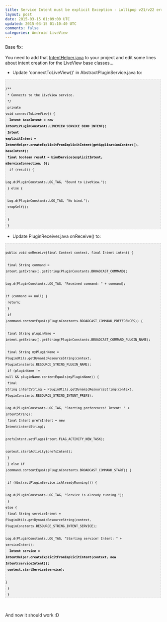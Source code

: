 ```yaml
---
title: Service Intent must be explicit Exception - Lollipop v21/v22 error trying to update Liveview plugin to base SDK
layout: post
date: 2015-03-15 01:09:00 UTC
updated: 2015-03-15 01:10:40 UTC
comments: false
categories: Android LiveView
---
```

Base fix:<br /><br />You need to add that <a href="https://gist.github.com/danielgomezrico/44f081fbdf7ed1f176f1">IntentHelper.java</a> to your project and edit some lines about intent creation for the LiveView base classes...<br /><ul><li>Update 'connectToLiveView()' in AbstractPluginService.java to:</li></ul><ol></ol><pre style="background-image: URL(http://2.bp.blogspot.com/_z5ltvMQPaa8/SjJXr_U2YBI/AAAAAAAAAAM/46OqEP32CJ8/s320/codebg.gif); background: #f0f0f0; border: 1px dashed #CCCCCC; color: black; font-family: arial; font-size: 12px; height: auto; line-height: 20px; overflow: auto; padding: 0px; text-align: left; width: 99%;"><code style="color: black; word-wrap: normal;"> /**  <br />    * Connects to the LiveView service.  <br />    */  <br />   private void connectToLiveView() {  <br />  <b>   Intent baseIntent = new Intent(PluginConstants.LIVEVIEW_SERVICE_BIND_INTENT);  <br />     Intent explicitIntent = IntentHelper.createExplicitFromImplicitIntent(getApplicationContext(), baseIntent);  <br />     final boolean result = bindService(explicitIntent, mServiceConnection, 0);  <br />  </b>   if (result) {  <br />       Log.d(PluginConstants.LOG_TAG, "Bound to LiveView.");  <br />     } else {  <br />       Log.d(PluginConstants.LOG_TAG, "No bind.");  <br />       stopSelf();  <br />     }  <br />   }  <br /></code></pre><ul><li>Update PluginReceiver.java&nbsp;onReceive() to:</li></ul><pre style="background-image: URL(http://2.bp.blogspot.com/_z5ltvMQPaa8/SjJXr_U2YBI/AAAAAAAAAAM/46OqEP32CJ8/s320/codebg.gif); background: #f0f0f0; border: 1px dashed #CCCCCC; color: black; font-family: arial; font-size: 12px; height: auto; line-height: 20px; overflow: auto; padding: 0px; text-align: left; width: 99%;"><code style="color: black; word-wrap: normal;">   public void onReceive(final Context context, final Intent intent) {  <br />     final String command = intent.getExtras().getString(PluginConstants.BROADCAST_COMMAND);  <br />     Log.d(PluginConstants.LOG_TAG, "Received command: " + command);  <br />     if (command == null) {  <br />       return;  <br />     }  <br />     if (command.contentEquals(PluginConstants.BROADCAST_COMMAND_PREFERENCES)) {  <br />       final String pluginName = intent.getExtras().getString(PluginConstants.BROADCAST_COMMAND_PLUGIN_NAME);  <br />       final String myPluginName = PluginUtils.getDynamicResourceString(context, PluginConstants.RESOURCE_STRING_PLUGIN_NAME);  <br />       if (pluginName != null &amp;&amp; pluginName.contentEquals(myPluginName)) {  <br />         final String intentString = PluginUtils.getDynamicResourceString(context, PluginConstants.RESOURCE_STRING_INTENT_PREFS);  <br />         Log.d(PluginConstants.LOG_TAG, "Starting preferences! Intent: " + intentString);  <br />         final Intent prefsIntent = new Intent(intentString);  <br />         prefsIntent.setFlags(Intent.FLAG_ACTIVITY_NEW_TASK);  <br />         context.startActivity(prefsIntent);  <br />       }  <br />     } else if (command.contentEquals(PluginConstants.BROADCAST_COMMAND_START)) {  <br />       if (AbstractPluginService.isAlreadyRunning()) {  <br />         Log.d(PluginConstants.LOG_TAG, "Service is already running.");  <br />       } else {  <br />         final String serviceIntent = PluginUtils.getDynamicResourceString(context, PluginConstants.RESOURCE_STRING_INTENT_SERVICE);  <br />         Log.d(PluginConstants.LOG_TAG, "Starting service! Intent: " + serviceIntent);  <br />        <b> Intent service = IntentHelper.createExplicitFromImplicitIntent(context, new Intent(serviceIntent));  <br />         context.startService(service);  </b><br />       }  <br />     }  <br />   }  <br /></code></pre><br /><br />And now it should work :D<br /><br />